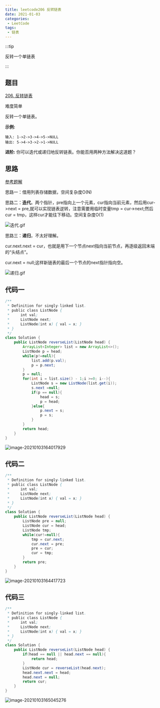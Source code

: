 ```yaml
---
title: leetcode206 反转链表
date: 2021-01-03
categories:
 - LeetCode
tags:
 - 链表
---
```


:::tip

反转一个单链表

:::

<!-- more -->

## 题目

[206. 反转链表](https://leetcode-cn.com/problems/reverse-linked-list/)

难度简单

反转一个单链表。

**示例:**

```
输入: 1->2->3->4->5->NULL
输出: 5->4->3->2->1->NULL
```

**进阶:**
你可以迭代或递归地反转链表。你能否用两种方法解决这道题？

## 思路

[参考题解](https://leetcode-cn.com/problems/reverse-linked-list/solution/dong-hua-yan-shi-206-fan-zhuan-lian-biao-by-user74/)

思路一：借用列表存储数据，空间复杂度O(N)

思路二：**迭代**。两个指针，pre指向上一个元素，cur指向当前元素，然后用cur->next = pre,就可以实现链表逆转，注意需要用临时变量tmp = cur->next;然后cur = tmp，这样cur才能往下移动。空间复杂度O(1)

![迭代.gif](https://i.loli.net/2021/01/03/AyxP1SiDNYzQ7fg.gif)

思路三：**递归**，不太好理解。

cur.next.next = cur，也就是用下一个节点next指向当前节点，再逐级返回末端的“头结点”。

cur.next = null;这样新链表的最后一个节点的next指针指向空。

![递归.gif](https://i.loli.net/2021/01/03/XFkEyQbq3g9fhAi.gif)

## 代码一

```java
/**
 * Definition for singly-linked list.
 * public class ListNode {
 *     int val;
 *     ListNode next;
 *     ListNode(int x) { val = x; }
 * }
 */
class Solution {
    public ListNode reverseList(ListNode head) {
        ArrayList<Integer> list = new ArrayList<>();
        ListNode p = head;
        while(p!=null){
            list.add(p.val);
            p = p.next;
        }
        p = null;
        for(int i = list.size() - 1;i >=0; i--){
            ListNode s = new ListNode(list.get(i));
            s.next =null;
            if(p == null){
                head = s;
                p = head;
            }else{
                p.next = s;
                p = s;
            }
        }
        return head;
    }
}
```

![image-20210103164017929](https://i.loli.net/2021/01/03/tVjx5a6Xq2bkyA8.png)

## 代码二

```java
/**
 * Definition for singly-linked list.
 * public class ListNode {
 *     int val;
 *     ListNode next;
 *     ListNode(int x) { val = x; }
 * }
 */
class Solution {
    public ListNode reverseList(ListNode head) {
        ListNode pre = null;
        ListNode cur = head;
        ListNode tmp;
        while(cur!=null){
            tmp = cur.next;
            cur.next = pre;
            pre = cur;
            cur = tmp;
        }
        return pre;
    }
}
```

![image-20210103164417723](https://i.loli.net/2021/01/03/zV1L9vCqTZypmFW.png)

## 代码三

```java
/**
 * Definition for singly-linked list.
 * public class ListNode {
 *     int val;
 *     ListNode next;
 *     ListNode(int x) { val = x; }
 * }
 */
class Solution {
    public ListNode reverseList(ListNode head) {
        if(head == null || head.next == null){
            return head;
        }
        ListNode cur = reverseList(head.next);
        head.next.next = head;
        head.next = null;
        return cur;
    }
}
```

![image-20210103165045276](https://i.loli.net/2021/01/03/rUehk7b62D3ITcx.png)
